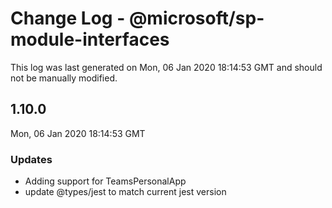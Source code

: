 # Change Log - @microsoft/sp-module-interfaces

This log was last generated on Mon, 06 Jan 2020 18:14:53 GMT and should not be manually modified.

## 1.10.0
Mon, 06 Jan 2020 18:14:53 GMT

### Updates

- Adding support for TeamsPersonalApp
- update @types/jest to match current jest version

